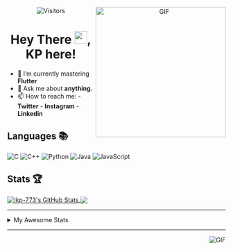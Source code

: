 <div align="center">
<img align="right" alt="GIF" height="300px" src="https://blog.insaid.co/wp-content/uploads/2020/01/Coding.gif"/>
       
![Visitors](https://visitor-badge.glitch.me/badge?page_id=ikp-773)

# Hey There <img src="https://media.tenor.com/images/822fb670841c6f6582fefbb82e338a50/tenor.gif" width="29px">, KP here!
</div>

- 🌱 I’m currently mastering **Flutter**
- 💬 Ask me about **anything.**
- 📫 How to reach me:
       - **Twitter** 
       - **Instagram**
       - **Linkedin**
         
## Languages 📚 

![C](https://img.shields.io/badge/-C-000?style=flat&logo=C)
![C++](https://img.shields.io/badge/-C++-000?style=flat&logo=C%2B%2B&logoColor=00599C)
![Python](https://img.shields.io/badge/-Python-000?style=flat&logo=python)
![Java](https://img.shields.io/badge/-Java-000?style=flat&logo=Java&logoColor=007396)
![JavaScript](https://img.shields.io/badge/-JavaScript-000?style=flat&logo=javascript)

##  Stats 🏆

<a href="https://github.com/ikp-773">
<img align="center" src="https://github-readme-stats.vercel.app/api?username=ikp-773&show_icons=true&theme=tokyonight&icon_color=6392DF&hide=prs" alt="ikp-773's GitHub Stats" />
</a> 
<a href="https://github.com/ikp-773">
<img align="center" src="https://github-readme-stats.vercel.app/api/top-langs/?username=ikp-773&layout=compact&show_icons=true&theme=tokyonight&icon_color=6392DF&hide=prs" />
</a>

---

<details>
       <summary>My Awesome Stats</summary>
       
<!--START_SECTION:waka-->
![Profile Views](http://img.shields.io/badge/Profile%20Views-0-blue)

![Lines of code](https://img.shields.io/badge/From%20Hello%20World%20I%27ve%20Written-794203%20lines%20of%20code-blue)

**🐱 My Github Data** 

> 🏆 2,482 Contributions in the Year 2020
 > 
> 📦 163.6 kB Used in Github's Storage 
 > 
> 💼 Opted to Hire
 > 
> 📜 27 Public Repositories
 > 
> 🔑 12 Private Repositories 

**I'm a Night 🦉** 

```text
🌞 Morning    75 commits     █░░░░░░░░░░░░░░░░░░░░░░░░   5.99% 
🌆 Daytime    231 commits    ████░░░░░░░░░░░░░░░░░░░░░   18.45% 
🌃 Evening    538 commits    ██████████░░░░░░░░░░░░░░░   42.97% 
🌙 Night      408 commits    ████████░░░░░░░░░░░░░░░░░   32.59%

```
📅 **I'm Most Productive on Saturday** 

```text
Monday       166 commits    ███░░░░░░░░░░░░░░░░░░░░░░   13.26% 
Tuesday      104 commits    ██░░░░░░░░░░░░░░░░░░░░░░░   8.31% 
Wednesday    195 commits    ████░░░░░░░░░░░░░░░░░░░░░   15.58% 
Thursday     173 commits    ███░░░░░░░░░░░░░░░░░░░░░░   13.82% 
Friday       157 commits    ███░░░░░░░░░░░░░░░░░░░░░░   12.54% 
Saturday     234 commits    ████░░░░░░░░░░░░░░░░░░░░░   18.69% 
Sunday       223 commits    ████░░░░░░░░░░░░░░░░░░░░░   17.81%

```


📊 **This Week I Spent My Time On** 

```text
💬 Programming Languages: 
HTML                     1 hr 59 mins        ████████░░░░░░░░░░░░░░░░░   34.04% 
Dart                     1 hr 18 mins        █████░░░░░░░░░░░░░░░░░░░░   22.28% 
Java                     1 hr 15 mins        █████░░░░░░░░░░░░░░░░░░░░   21.61% 
C                        42 mins             ███░░░░░░░░░░░░░░░░░░░░░░   11.99% 
Python                   26 mins             ██░░░░░░░░░░░░░░░░░░░░░░░   7.69%

💻 Operating System: 
Mac                      5 hrs 50 mins       █████████████████████████   100.0%

```

**I Mostly Code in Dart** 

```text
Dart                     13 repos            █████████░░░░░░░░░░░░░░░░   39.39% 
Python                   6 repos             ████░░░░░░░░░░░░░░░░░░░░░   18.18% 
HTML                     6 repos             ████░░░░░░░░░░░░░░░░░░░░░   18.18% 
JavaScript               3 repos             ██░░░░░░░░░░░░░░░░░░░░░░░   9.09% 
Java                     2 repos             █░░░░░░░░░░░░░░░░░░░░░░░░   6.06%

```


**Timeline**

![Chart not found](https://raw.githubusercontent.com/ikp-773/ikp-773/master/charts/bar_graph.png) 


<!--END_SECTION:waka-->
</details>

 ---
 
<img align="right" alt="GIF" src="https://github4life.herokuapp.com/ikp-773.gif" />


